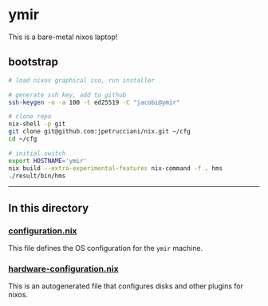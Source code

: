 # ymir

This is a bare-metal nixos laptop!

## bootstrap

```bash
# load nixos graphical iso, run installer

# generate ssh key, add to github
ssh-keygen -o -a 100 -t ed25519 -C "jacobi@ymir"

# clone repo
nix-shell -p git
git clone git@github.com:jpetrucciani/nix.git ~/cfg
cd ~/cfg

# initial switch
export HOSTNAME='ymir'
nix build --extra-experimental-features nix-command -f . hms
./result/bin/hms
```

---

## In this directory

### [configuration.nix](./configuration.nix)

This file defines the OS configuration for the `ymir` machine.

### [hardware-configuration.nix](./hardware-configuration.nix)

This is an autogenerated file that configures disks and other plugins for nixos.
